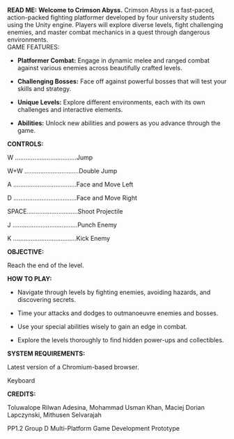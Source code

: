 **READ ME:**
**Welcome to Crimson Abyss.**
Crimson Abyss is a fast-paced, action-packed fighting platformer developed by four university students using the Unity engine. Players will explore diverse levels, fight challenging enemies, and master combat mechanics in a quest through dangerous environments.\
GAME FEATURES:

-   **Platformer Combat:** Engage in dynamic melee and ranged combat against various enemies across beautifully crafted levels.

-   **Challenging Bosses:** Face off against powerful bosses that will test your skills and strategy.

-   **Unique Levels:** Explore different environments, each with its own challenges and interactive elements.

-   **Abilities:** Unlock new abilities and powers as you advance through the game.

**CONTROLS:**

W ...................................Jump

W+W ...............................Double Jump

A ....................................Face and Move Left

D ....................................Face and Move Right

SPACE.............................Shoot Projectile

J .....................................Punch Enemy

K ....................................Kick Enemy

**OBJECTIVE:**

Reach the end of the level.

**HOW TO PLAY:**

-   Navigate through levels by fighting enemies, avoiding hazards, and discovering secrets.

-   Time your attacks and dodges to outmanoeuvre enemies and bosses.

-   Use your special abilities wisely to gain an edge in combat.

-   Explore the levels thoroughly to find hidden power-ups and collectibles.

**SYSTEM REQUIREMENTS:**

Latest version of a Chromium-based browser.

Keyboard

**CREDITS:**

Toluwalope Rilwan Adesina, Mohammad Usman Khan, Maciej Dorian Lapczynski, Mithusen Selvarajah

PP1.2 Group D Multi-Platform Game Development Prototype
